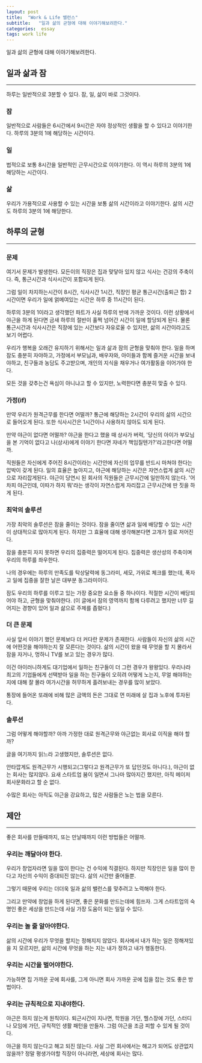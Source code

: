 ```yaml
---
layout: post
title:  "Work & Life 밸런스"
subtitle:   "일과 삶의 균형에 대해 이야기해보려한다."
categories:  essay
tags: work life
---
```


일과 삶의 균형에 대해 이야기해보려한다.

## 일과 삶과 잠
---

하루는 일반적으로 3분할 수 있다. 잠, 일, 삶이 바로 그것이다.

### 잠

일반적으로 사람들은 6시간에서 9시간은 자야 정상적인 생활을 할 수 있다고 이야기한다. 하루의 3분의 1에 해당하는 시간이다.

### 일

법적으로 보통 8시간을 일반적인 근무시간으로 이야기한다. 이 역시 하루의 3분의 1에 해당하는 시간이다.

### 삶

우리가 가용적으로 사용할 수 있는 시간을 보통 삶의 시간이라고 이야기한다. 삶의 시간도 하루의 3분의 1에 해당한다.

## 하루의 균형
---

### 문제

여기서 문제가 발생한다. 모든이의 직장은 집과 맞닿아 있지 않고 식사는 건강의 주축이다. 즉, 통근시간과 식사시간이 포함되게 된다.

그럼 일이 차지하는시간이 8시간, 식사시간 1시간, 직장인 평균 통근시간(출퇴근 합) 2시간이면 우리가 일에 얽메여있는 시간은 하루 중 11시간이 된다.

하루의 3분의 1이라고 생각했던 파트가 사실 하루의 반에 가까운 것이다. 이런 상황에서 야근을 하게 된다면 금새 하루의 절반이 훌쩍 넘어간 시간이 일에 할당되게 된다. 물론 통근시간과 식사시간은 직장에 있는 시간보다 자유로울 수 있지만, 삶의 시간이라고도 보기 어렵다.

우리가 행복을 오래간 유지하기 위해서는 일과 삶과 잠의 균형을 맞춰야 한다. 일을 하며 잠도 충분히 자야하고, 가정에서 부모님과, 배우자와, 아이들과 함께 즐거운 시간을 보내야하고, 친구들과 농담도 주고받으며, 개인의 지식을 채우거나 여가활동을 이어가야 한다.

모든 것을 갖추는건 욕심이 아니냐고 할 수 있지만, 노력한다면 충분히 맞출 수 있다.

### 가정(if)

만약 우리가 원격근무를 한다면 어떨까? 통근에 해당하는 2시간이 우리의 삶의 시간으로 들어오게 된다. 또한 식사시간은 1시간이나 사용하지 않아도 되게 된다.

만약 야근이 없다면 어떨까? 야근을 한다고 했을 때 상사가 버럭, '당신의 아이가 부모님을 본 기억이 없다고 나(상사)에게 이야기 한다면 자네가 책임질텐가?'라고한다면 어떨까. 

직원들은 자신에게 주어진 8시간이라는 시간안에 자신의 업무를 반드시 마쳐야 한다는 압박이 갖게 된다. 일의 효율은 높아지고, 야근에 해당하는 시간은 자연스럽게 삶의 시간으로 자리잡게된다. 야근이 당연시 된 회사의 직원들은 근무시간에 일만하지 않는다. '어차피 야근인데, 이따가 하지 뭐'라는 생각이 자연스럽게 자리잡고 근무시간에 딴 짓을 하게 된다.

### 최악의 솔루션

가장 최악의 솔루션은 잠을 줄이는 것이다. 잠을 줄이면 삶과 일에 배당할 수 있는 시간이 상대적으로 많아지게 된다. 하지만 그 효율에 대해 생각해본다면 고개가 절로 저어진다.

잠을 충분히 자지 못하면 우리의 집중력은 떨어지게 된다. 집중력은 생산성의 주축이며 우리의 하루를 좌우한다. 

나의 경우에는 하루의 만족도를 탁상달력에 동그라미, 세모, 가위로 체크를 했는데, 푹자고 일에 집중을 잘한 날은 대부분 동그라미이다.

잠도 우리의 하루를 이루고 있는 가장 중요한 요소들 중 하나이다. 적절한 시간이 배당되어야 하고, 균형을 맞춰야한다. (이 글에서 잠의 영역까지 함께 다루려고 했지만 너무 길어지는 경향이 있어 일과 삶으로 주제를 좁혔다.)

### 더 큰 문제

사실 앞서 이야기 했던 문제보다 더 커다란 문제가 존재한다. 사람들이 자신의 삶의 시간에 어떤것을 해야하는지 잘 모른다는 것이다. 삶의 시간이 왔을 때 무엇을 할 지 몰라서 잠을 자거나, 멍하니 TV를 보고 있는 경우가 많다.

이건 아이러니하게도 대기업에서 일하는 친구들이 더 그런 경우가 왕왕있다. 우리나라 최고의 기업들에게 선택받아 일을 하는 친구들이 오히려 어떻게 노는지, 무얼 해야하는지에 대해 잘 몰라 여가시간을 허무하게 흘려보내는 경우를 많이 보았다.

통장에 들어온 또래에 비해 많은 금액의 돈은 그대로 먼 미래에 살 집과 노후에 투자된다.

### 솔루션

그럼 어떻게 해야할까? 아까 가정한 대로 원격근무와 야근없는 회사로 이직을 해야 할까?

글을 여기까지 읽느라 고생했지만, 솔루션은 없다.

안타깝게도 원격근무가 시행되고(그렇다고 원격근무가 또 답인것도 아니다.), 야근이 없는 회사는 많지않다. 요새 스타트업 붐이 일면서 그나마 많아지긴 했지만, 아직 메이저 회사문화라고 할 순 없다.

수많은 회사는 아직도 야근을 강요하고, 많은 사람들은 노는 법을 모른다.

## 제안
---

좋은 회사를 만들때까지, 또는 만날때까지 이런 방법들은 어떨까.

### 우리는 깨달아야 한다. 

우리가 창업자라면 일을 많이 한다는 건 수익에 직결된다. 하지만 직장인은 일을 많이 한다고 자신의 수익이 증대되진 않는다. 삶의 시간만 줄어들뿐.

그렇기 때문에 우리는 더더욱 일과 삶의 밸런스를 맞추려고 노력해야 한다. 

그리고 만약에 창업을 하게 된다면, 좋은 문화를 만드는데에 힘쓰자. 그게 스타트업의 숙명인 좋은 세상을 만드는데 사실 가장 도움이 되는 일일 수 있다.

### 우리는 놀 줄 알아야한다. 

삶의 시간에 우리가 무엇을 할지는 정해지지 않았다. 회사에서 내가 하는 일은 정해져있을 지 모르지만, 삶의 시간에 무엇을 하는 지는 내가 정하고 내가 행동한다.

### 우리는 시간을 벌어야한다.

가능하면 집 가까운 곳에 회사를, 그게 아니면 회사 가까운 곳에 집을 잡는 것도 좋은 방법이다.

### 우리는 규칙적으로 지내야한다.

야근은 하지 않는게 원칙이다. 퇴근시간이 지나면, 학원을 가던, 헬스장에 가던, 스터디나 모임에 가던, 규칙적인 생활 패턴을 만들자. 그럼 야근을 조금 피할 수 있게 될 것이다.

야근을 하지 않는다고 해고 되진 않는다. 사실 그런 회사에서는 해고가 되어도 상관없지 않을까? 정말 평생가야할 직장이 아니라면, 세상에 회사는 많다.




